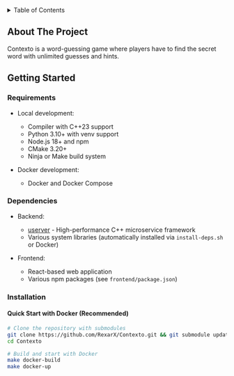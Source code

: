 <a name="readme-top"></a>

<details>
  <summary>Table of Contents</summary>
  <ol>
    <li>
      <a href="#about-the-project">About The Project</a>
    </li>
    <li>
      <a href="#getting-started">Getting Started</a>
      <ul>
        <li><a href="#requirements">Requirements</a></li>
        <li><a href="#dependencies">Dependencies</a></li>
        <li><a href="#installation">Installation</a></li>
      </ul>
    </li>
    <li>
      <a href="#development">Development</a>
      <ul>
        <li><a href="#using-makefile">Using Makefile</a></li>
        <li><a href="#building-locally">Building Locally</a></li>
        <li><a href="#using-docker">Using Docker</a></li>
      </ul>
    </li>
    <li><a href="#license">License</a></li>
    <li><a href="#contact">Contact</a></li>
  </ol>
</details>

## About The Project

Contexto is a word-guessing game where players have to find the secret word with unlimited guesses and hints.

## Getting Started

### Requirements

- Local development:

  - Compiler with C++23 support
  - Python 3.10+ with venv support
  - Node.js 18+ and npm
  - CMake 3.20+
  - Ninja or Make build system

- Docker development:
  - Docker and Docker Compose

### Dependencies

- Backend:

  - [userver](https://github.com/userver-framework/userver) - High-performance C++ microservice framework
  - Various system libraries (automatically installed via `install-deps.sh` or Docker)

- Frontend:
  - React-based web application
  - Various npm packages (see `frontend/package.json`)

### Installation

#### Quick Start with Docker (Recommended)

```sh
# Clone the repository with submodules
git clone https://github.com/RexarX/Contexto.git && git submodule update --init --recursive
cd Contexto

# Build and start with Docker
make docker-build
make docker-up
```
